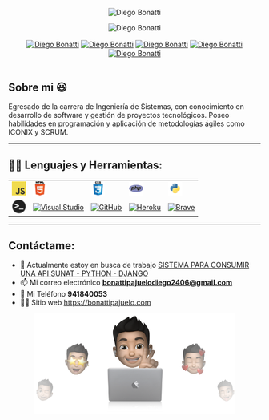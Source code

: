 <p align=center><img src="https://bonattipajuelo.com/public/images/logo_05.png" alt="Diego Bonatti" height="200"></p>

<p align=center><img src="https://readme-typing-svg.herokuapp.com?color=%236FDA44&size=32&center=true&vCenter=true&width=600&height=50&lines=Hola,+Soy+Diego+Bonatti+%F0%9F%91%8B;+Ingeniero+de+Sistemas" alt="Diego Bonatti" /></p>
<div align=center>
      <a href="#" target="blank"><img align="center" src="https://img.shields.io/badge/YouTube-FF0000?style=for-the-badge&logo=youtube&logoColor=white" alt="Diego Bonatti"  /></a>
      <a href="https://wa.link/8if955" target="blank"><img align="center" src="https://img.shields.io/badge/WhatsApp-00FF00?style=for-the-badge&logo=whatsapp&logoColor=white" alt="Diego Bonatti" /></a>
      <a href="https://www.linkedin.com/in/diego-bonatti-pajuelo" target="blank"><img align="center" src="https://img.shields.io/badge/LinkedIn-0077B5?style=for-the-badge&logo=linkedin&logoColor=white" alt="Diego Bonatti"/></a>
      <a href="https://www.facebook.com/diego.bonattipajuelo" target="blank"><img align="center" src="https://img.shields.io/badge/Facebook-1877F2?style=for-the-badge&logo=facebook&logoColor=white" alt="Diego Bonatti"  /></a>
      <a href = "mailto:bonattipajuelodiego2406@gmail.com" target="blank"><img align="center" src="https://img.shields.io/badge/Gmail-D14836?style=for-the-badge&logo=gmail&logoColor=white" alt="Diego Bonatti"  /></a> </div>
<br>
<h2>Sobre mi 😃</h2>
    
<p>Egresado de la carrera de Ingeniería de Sistemas, con 
conocimiento en desarrollo de software y gestión de proyectos 
tecnológicos. Poseo habilidades en programación y aplicación de 
metodologías ágiles como ICONIX y SCRUM.</p>
    <hr>
    
## 👨‍💻 Lenguajes y Herramientas: 
    
<table>
        <tbody>
            <tr>
                <td><a href="#"><img alt="JavaScript" title="JavaScript" height="28px"
                            src="https://raw.githubusercontent.com/github/explore/80688e429a7d4ef2fca1e82350fe8e3517d3494d/topics/javascript/javascript.png" /></a>
                </td>
                <td><a href="#"><img alt="HTML5" title="HTML5" height="28px"
                            src="https://raw.githubusercontent.com/github/explore/80688e429a7d4ef2fca1e82350fe8e3517d3494d/topics/html/html.png" /></a>
                </td>
                <td><a href="#"><img alt="CSS3" title="CSS3" height="28px"
                            src="https://raw.githubusercontent.com/github/explore/80688e429a7d4ef2fca1e82350fe8e3517d3494d/topics/css/css.png" /></a>
                </td>
                <td><a href="#"><img alt="PHP" title="PHP" height="28px"
                            src="https://raw.githubusercontent.com/github/explore/80688e429a7d4ef2fca1e82350fe8e3517d3494d/topics/php/php.png" /></a>
                </td>
                <td><a href="#"><img alt="Python" title="Python" height="28px"
                            src="https://raw.githubusercontent.com/github/explore/80688e429a7d4ef2fca1e82350fe8e3517d3494d/topics/python/python.png" /></a>
                </td>
            </tr>
            <tr>
                <td><a href="#"><img alt="Terminal" title="Terminal" height="28px"
                            src="https://raw.githubusercontent.com/github/explore/80688e429a7d4ef2fca1e82350fe8e3517d3494d/topics/terminal/terminal.png" /></a>
                </td>
                <td><a href="#"><img alt="Visual Studio" title="Visual Studio Code" height="28px"
                            src="https://img.icons8.com/fluent/48/000000/visual-studio-code-2019.png" /></a></td>
                <td><a href="#"><img alt="GitHub" title="GitHub" height="28px"
                            src="https://i.imgur.com/DZgetVv.png" /></a>
                </td>
                <td><a href="#"><img alt="Heroku" title="Heroku" height="28px"
                            src="https://img.icons8.com/color/48/000000/heroku.png" /></a></td>
                <td><a href="https://brave.com/eyl243"><img alt="Brave" title="Brave" height="28px"
                            src="https://i.imgur.com/UfBWFbP.png" /></a></td>
            </tr>
        </tbody>
    </table>
<hr>

## Contáctame:

- 🔭 Actualmente estoy en busca de trabajo [SISTEMA PARA CONSUMIR UNA API SUNAT -  PYTHON - DJANGO]()
- 📫 Mi correo electrónico **bonattipajuelodiego2406@gmail.com**
- 🌱 Mi Teléfono **941840053**
- 👨‍💻 Sitio web https://bonattipajuelo.com

<p align=center><img src="https://raw.githubusercontent.com/KevinPatel04/KevinPatel04/master/cover-thompson.png" alt="Diego Bonatti" height="200"></p>



